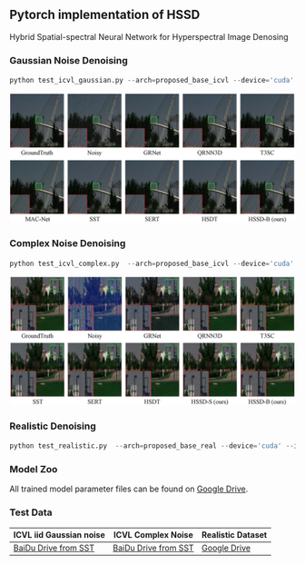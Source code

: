 ## Pytorch implementation of HSSD
Hybrid Spatial-spectral Neural Network for Hyperspectral Image Denosing
### Gaussian Noise Denoising
```python
python test_icvl_gaussian.py --arch=proposed_base_icvl --device='cuda' --index=1 --ckpt=model_zoo/proposed_dw/icvl_gaussian_base.ckpt --save_dir=./results/proposed_base

```

![](./figure/fig_gaussian.jpg)
### Complex Noise Denoising
```python
python test_icvl_complex.py  --arch=proposed_base_icvl --device='cuda' --index=0 --ckpt=model_zoo/proposed_dw/icvl_complex_base.ckpt --save_dir=./results/proposed_base

```
![](./figure/fig_complex.jpg)
### Realistic Denoising

```python
python test_realistic.py  --arch=proposed_base_real --device='cuda' --index=0 --ckpt=model_zoo/proposed_dw/realistic_base.ckpt --save_dir=./results/proposed_base
```

### Model Zoo
All trained model parameter files can be found on [Google Drive](https://drive.google.com/drive/folders/1zShqvt6_iNNA7kT4UOI4Op8zI796BRF5).

### Test Data

| ICVL iid Gaussian noise    | ICVL Complex Noise    | Realistic Dataset    |
| ---- | ---- | ---- |
| [BaiDu Drive from SST](https://pan.baidu.com/s/1GqjTFCtNJkkqG4ENyNUFhQ?pwd=azx0)    |  [BaiDu Drive from SST](https://pan.baidu.com/s/1GqjTFCtNJkkqG4ENyNUFhQ?pwd=azx0)   | [Google Drive](https://drive.google.com/drive/folders/1zShqvt6_iNNA7kT4UOI4Op8zI796BRF5)   |


